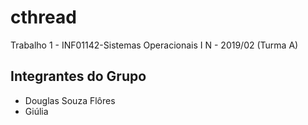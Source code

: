 # cthread
Trabalho 1 - INF01142-Sistemas Operacionais I N - 2019/02 (Turma A)

## Integrantes do Grupo
- Douglas Souza Flôres
- Giúlia

